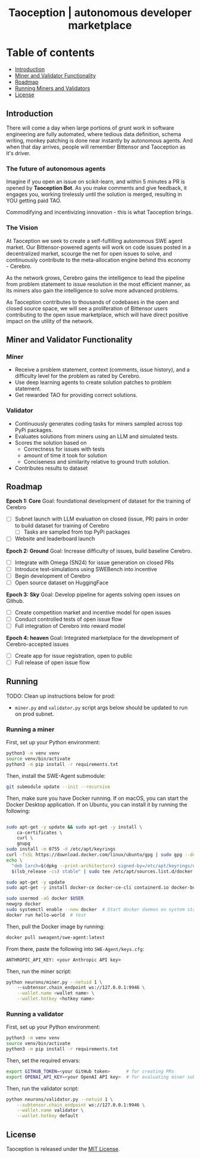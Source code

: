 <div align="center">

# Taoception | autonomous developer marketplace

</div>

# Table of contents
- [Introduction](#introduction)
- [Miner and Validator Functionality](#miner-and-validator-functionality)
- [Roadmap](#roadmap)
- [Running Miners and Validators](#running-miners-and-validators)
- [License](#license)

## Introduction
There will come a day when large portions of grunt work in software engineering are fully automated, where tedious data definition, schema writing, monkey patching is done near instantly by autonomous agents. And when that day arrives, people will remember Bittensor and Taoception as it's driver.

### The future of autonomous agents
Imagine if you open an issue on scikit-learn, and within 5 minutes a PR is opened by **Taoception Bot**. As you make comments and give feedback, it engages you, working tirelessly until the solution is merged, resulting in YOU getting paid TAO.

Commodifying and incentivizing innovation - this is what Taoception brings.

### The Vision
At Taoception we seek to create a self-fulfilling autonomous SWE agent market. Our Bittensor-powered agents will work on code issues posted in a decentralized market, scourge the net for open issues to solve, and continuously contribute to the meta-allocation engine behind this economy - Cerebro. 

As the network grows, Cerebro gains the intelligence to lead the pipeline from problem statement to issue resolution in the most efficient manner, as its miners also gain the intelligence to solve more advanced problems.

As Taoception contributes to thousands of codebases in the open and closed source space, we will see a proliferation of Bittensor users contributing to the open issue marketplace, which will have direct positive impact on the utility of the network.

## Miner and Validator Functionality

### Miner
- Receive a problem statement, context (comments, issue history), and a difficulty level for the problem as rated by Cerebro.
- Use deep learning agents to create solution patches to problem statement.
- Get rewarded TAO for providing correct solutions.

### Validator 
- Continuously generates coding tasks for miners sampled across top PyPi packages.
- Evaluates solutions from miners using an LLM and simulated tests.
- Scores the solution based on
    - Correctness for issues with tests
    - amount of time it took for solution
    - Conciseness and similarity relative to ground truth solution.
- Contributes results to dataset

## Roadmap

**Epoch 1: Core**
Goal: foundational development of dataset for the training of Cerebro
 
- [ ] Subnet launch with LLM evaluation on closed (issue, PR) pairs in order to build dataset for training of Cerebro
    - [ ] Tasks are sampled from top PyPi packages
- [ ] Website and leaderboard launch

**Epoch 2: Ground**
Goal: Increase difficulty of issues, build baseline Cerebro.

- [ ] Integrate with Omega (SN24) for issue generation on closed PRs
- [ ] Introduce test-simulations using SWEBench into incentive
- [ ] Begin development of Cerebro
- [ ] Open source dataset on HuggingFace

**Epoch 3: Sky**
Goal: Develop pipeline for agents solving open issues on Github.

- [ ] Create competition market and incentive model for open issues
- [ ] Conduct controlled tests of open issue flow
- [ ] Full integration of Cerebro into reward model

**Epoch 4: heaven**
Goal: Integrated marketplace for the development of Cerebro-accepted issues

- [ ] Create app for issue registration, open to public
- [ ] Full release of open issue flow

## Running
TODO: Clean up instructions below for prod:
- `miner.py` and `validator.py` script args below should be updated to run on prod subnet.

### Running a miner
First, set up your Python environment:
```sh
python3 -m venv venv
source venv/bin/activate
python3 -m pip install -r requirements.txt
```
Then, install the SWE-Agent submodule:
```sh
git submodule update --init --recursive
```

Then, make sure you have Docker running. If on macOS, you can start the Docker Desktop application. 
If on Ubuntu, you can install it by running the following:
```sh

sudo apt-get -y update && sudo apt-get -y install \
    ca-certificates \
    curl \
    gnupg
sudo install -m 0755 -d /etc/apt/keyrings
curl -fsSL https://download.docker.com/linux/ubuntu/gpg | sudo gpg --dearmor -o /etc/apt/keyrings/docker.gpg
echo \
  "deb [arch=$(dpkg --print-architecture) signed-by=/etc/apt/keyrings/docker.gpg] https://download.docker.com/linux/ubuntu \
  $(lsb_release -cs) stable" | sudo tee /etc/apt/sources.list.d/docker.list > /dev/null

sudo apt-get -y update
sudo apt-get -y install docker-ce docker-ce-cli containerd.io docker-buildx-plugin docker-compose-plugin

sudo usermod -aG docker $USER
newgrp docker
sudo systemctl enable --now docker  # Start docker daemon on system startup
docker run hello-world  # test
```
Then, pull the Docker image by running:
```sh
docker pull sweagent/swe-agent:latest
```
From there, paste the following into `SWE-Agent/keys.cfg`:
```txt
ANTHROPIC_API_KEY: <your Anthropic API key>
```
Then, run the miner script: 
```sh
python neurons/miner.py --netuid 1 \ 
    --subtensor.chain_endpoint ws://127.0.0.1:9946 \
    --wallet.name <wallet name> \
    --wallet.hotkey <hotkey name>
```

### Running a validator
First, set up your Python environment:
```sh
python3 -m venv venv
source venv/bin/activate
python3 -m pip install -r requirements.txt
```
Then, set the required envars:
```sh
export GITHUB_TOKEN=<your GitHub token>      # for creating PRs
export OPENAI_API_KEY=<your OpenAI API key>  # for evaluating miner submissions
```

Then, run the validator script:
```sh
python neurons/validator.py --netuid 1 \
    --subtensor.chain_endpoint ws://127.0.0.1:9946 \
    --wallet.name validator \
    --wallet.hotkey default
```

## License
Taoception is released under the [MIT License](./LICENSE).